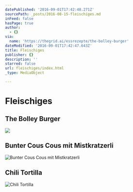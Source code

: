 ```yaml
---
datePublished: '2016-09-01T17:42:48.271Z'
sourcePath: _posts/2016-08-15-fleischiges.md
inFeed: false
hasPage: true
author:
  - {}
via:
  name: 'https://thegrid.ai/essrezepte/the-bolley-burger'
dateModified: '2016-09-01T17:42:47.643Z'
title: Fleischiges
publisher: {}
description: ''
starred: false
url: fleischiges/index.html
_type: MediaObject

---
```

# Fleischiges

## The Bolley Burger
![](https://the-grid-user-content.s3-us-west-2.amazonaws.com/e1ce3903-8222-45bf-a275-b85f633f7b89.jpg)

## Bunter Cous Cous mit Mistkratzerli
![Bunter Cous Cous mit Mistkratzerli](https://the-grid-user-content.s3-us-west-2.amazonaws.com/f94e0387-7059-417c-ab48-51ce6fcd1a01.jpg)

## Chili Tortilla
![Chili Tortilla](https://the-grid-user-content.s3-us-west-2.amazonaws.com/21292a7a-3b51-4de1-955c-4b4ed9153351.jpg)